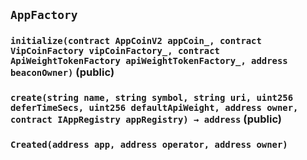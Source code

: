 ## `AppFactory`






### `initialize(contract AppCoinV2 appCoin_, contract VipCoinFactory vipCoinFactory_, contract ApiWeightTokenFactory apiWeightTokenFactory_, address beaconOwner)` (public)





### `create(string name, string symbol, string uri, uint256 deferTimeSecs, uint256 defaultApiWeight, address owner, contract IAppRegistry appRegistry) → address` (public)






### `Created(address app, address operator, address owner)`







